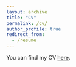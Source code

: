 ```yaml
---
layout: archive
title: "CV"
permalink: /cv/
author_profile: true
redirect_from:
  - /resume
---
```

You can find my CV [here](https://munisreenivas.github.io/files/cv.pdf/).
